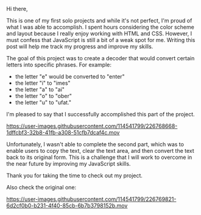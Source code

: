 Hi there,

This is one of my first solo projects and while it's not perfect, I'm proud of what I was able to accomplish. I spent hours considering the color scheme and layout because I really enjoy working with HTML and CSS. However, I must confess that JavaScript is still a bit of a weak spot for me. Writing this post will help me track my progress and improve my skills.

The goal of this project was to create a decoder that would convert certain letters into specific phrases. 
For example:
- the letter "e" would be converted to "enter"
- the letter "i" to "imes" 
- the letter "a" to "ai" 
- the letter "o" to "ober" 
- the letter "u" to "ufat." 

I'm pleased to say that I successfully accomplished this part of the project.



https://user-images.githubusercontent.com/114541799/226768668-1dffcbf3-32b8-41fb-a308-51cfb7dcaf4c.mov



Unfortunately, I wasn't able to complete the second part, which was to enable users to copy the text, clear the text area, and then convert the text back to its original form. This is a challenge that I will work to overcome in the near future by improving my JavaScript skills.

Thank you for taking the time to check out my project.

Also check the original one:


https://user-images.githubusercontent.com/114541799/226769821-6d2cf0b0-b231-4f40-85cb-6b7b3798152b.mov

